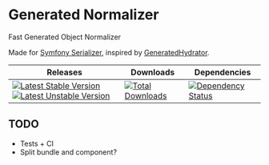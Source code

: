 # Generated Normalizer
Fast Generated Object Normalizer

Made for [Symfony Serializer](https://github.com/symfony/serializer), inspired by [GeneratedHydrator](https://github.com/Ocramius/GeneratedHydrator).

| Releases   | Downloads  | Dependencies  |
|---|---|---|
| [![Latest Stable Version](https://poser.pugx.org/podorozhny/generated-normalizer/v/stable.png)](https://packagist.org/packages/podorozhny/generated-normalizer) [![Latest Unstable Version](https://poser.pugx.org/podorozhny/generated-normalizer/v/unstable.png)](https://packagist.org/packages/podorozhny/generated-normalizer)  | [![Total Downloads](https://poser.pugx.org/podorozhny/generated-normalizer/downloads.png)](https://packagist.org/packages/podorozhny/generated-normalizer)  |[![Dependency Status](https://www.versioneye.com/user/projects/58ed4917d6c98d004652f55b/badge.svg)](https://www.versioneye.com/user/projects/58ed4917d6c98d004652f55b)   |

## TODO

* Tests + CI
* Split bundle and component?
